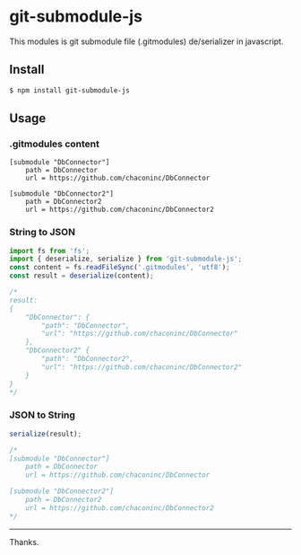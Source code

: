 # git-submodule-js

This modules is git submodule file (.gitmodules) de/serializer in javascript.

## Install

```sh
$ npm install git-submodule-js
```

## Usage

### .gitmodules content
```
[submodule "DbConnector"]
	path = DbConnector
	url = https://github.com/chaconinc/DbConnector

[submodule "DbConnector2"]
	path = DbConnector2
	url = https://github.com/chaconinc/DbConnector2
```

### String to JSON

```typescript
import fs from 'fs';
import { deserialize, serialize } from 'git-submodule-js';
const content = fs.readFileSync('.gitmodules', 'utf8');
const result = deserialize(content);

/*
result:
{
	"DbConnector": {
		"path": "DbConnector",
		"url": "https://github.com/chaconinc/DbConnector"
	},
	"DbConnector2" {
		"path": "DbConnector2",
		"url": "https://github.com/chaconinc/DbConnector2"
	}
}
*/
```

### JSON to String

```typescript
serialize(result);

/*
[submodule "DbConnector"]
	path = DbConnector
	url = https://github.com/chaconinc/DbConnector

[submodule "DbConnector2"]
	path = DbConnector2
	url = https://github.com/chaconinc/DbConnector2
*/
```

---

Thanks.
